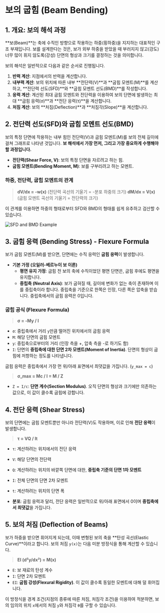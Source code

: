 # 보의 굽힘 (Beam Bending)

## 1. 개요: 보의 해석 과정
**보(Beam)**는 축에 수직인 방향으로 작용하는 하중(횡하중)을 지지하는 대표적인 구조 부재입니다. 보를 설계한다는 것은, 보가 외부 하중을 받았을 때 부러지지 않고(강도) 너무 많이 휘지 않도록(강성) 단면의 형상과 크기를 결정하는 것을 의미합니다.

보의 해석은 일반적으로 다음과 같은 순서로 진행됩니다.
1.  **반력 계산**: 지점에서의 반력을 계산합니다.
2.  **내부력 계산**: 보의 위치에 따른 내부 **전단력(V)**과 **굽힘 모멘트(M)**를 계산하고, **전단력 선도(SFD)**와 **굽힘 모멘트 선도(BMD)**를 작성합니다.
3.  **응력 계산**: 계산된 최대 굽힘 모멘트와 전단력을 이용하여 보의 단면에 발생하는 최대 **굽힘 응력(σ)**과 **전단 응력(τ)**을 계산합니다.
4.  **처짐 계산**: 보의 **처짐(Deflection)**과 **처짐각(Slope)**을 계산합니다.

## 2. 전단력 선도(SFD)와 굽힘 모멘트 선도(BMD)
보의 특정 단면에 작용하는 내부 힘인 전단력(V)과 굽힘 모멘트(M)를 보의 전체 길이에 걸쳐 그래프로 나타낸 것입니다. **보 해석에서 가장 먼저, 그리고 가장 중요하게 수행해야 할 과정입니다.**

- **전단력(Shear Force, V)**: 보의 특정 단면을 자르려고 하는 힘.
- **굽힘 모멘트(Bending Moment, M)**: 보를 구부리려고 하는 모멘트.

### 하중, 전단력, 굽힘 모멘트의 관계
> **dV/dx = -w(x)**  (전단력 곡선의 기울기 = -분포 하중의 크기)
> **dM/dx = V(x)**   (굽힘 모멘트 곡선의 기울기 = 전단력의 크기)

이 관계를 이용하면 하중의 형태로부터 SFD와 BMD의 형태를 쉽게 유추하고 검산할 수 있습니다.

![SFD and BMD Example](https://i.imgur.com/6g7tY2s.png)

## 3. 굽힘 응력 (Bending Stress) - Flexure Formula
보가 굽힘 모멘트(M)를 받으면, 단면에는 수직 응력인 **굽힘 응력**이 발생합니다. 

- **기본 가정 (오일러-베르누이 보 이론)**
  - **평면 유지 가정**: 굽힘 전 보의 축에 수직이었던 평면 단면은, 굽힘 후에도 평면을 유지합니다.
  - **중립축 (Neutral Axis)**: 보가 굽혀질 때, 길이에 변화가 없는 축이 존재하며 이를 중립축이라 합니다. 중립축을 기준으로 한쪽은 인장, 다른 쪽은 압축을 받습니다. 중립축에서의 굽힘 응력은 0입니다.

### 굽힘 공식 (Flexure Formula)
> **σ = -My / I**

- `σ`: 중립축에서 거리 `y`만큼 떨어진 위치에서의 굽힘 응력
- `M`: 해당 단면의 굽힘 모멘트
- `y`: 중립축으로부터의 거리 (인장 측을 +, 압축 측을 -로 하기도 함)
- `I`: 단면의 **중립축에 대한 단면 2차 모멘트(Moment of Inertia)**. 단면의 형상이 굽힘에 저항하는 정도를 나타냅니다.

굽힘 응력은 중립축에서 가장 먼 위/아래 표면에서 최댓값을 가집니다. (`y_max = c`)
> **σ_max = Mc / I = M / Z**
- `Z = I/c`: **단면 계수(Section Modulus)**. 오직 단면의 형상과 크기에만 의존하는 값으로, 이 값이 클수록 굽힘에 강합니다.

## 4. 전단 응력 (Shear Stress)
보의 단면에는 굽힘 모멘트뿐만 아니라 전단력(V)도 작용하며, 이로 인해 **전단 응력**이 발생합니다.

> **τ = VQ / It**

- `τ`: 계산하려는 위치에서의 전단 응력
- `V`: 해당 단면의 전단력
- `Q`: 계산하려는 위치의 바깥쪽 단면에 대한, **중립축 기준의 단면 1차 모멘트**
- `I`: 전체 단면의 단면 2차 모멘트
- `t`: 계산하려는 위치의 단면 폭

- **분포**: 굽힘 응력과 달리, 전단 응력은 일반적으로 위/아래 표면에서 0이며 **중립축에서 최댓값**을 가집니다.

## 5. 보의 처짐 (Deflection of Beams)
보가 하중을 받으면 휘어지게 되는데, 이때 변형된 보의 축을 **탄성 곡선(Elastic Curve)**이라고 합니다. 보의 처짐 `y(x)`는 다음 미분 방정식을 통해 계산할 수 있습니다.

> **EI (d²y/dx²) = M(x)**

- `E`: 보 재료의 탄성 계수
- `I`: 단면 2차 모멘트
- `EI`: **굽힘 강성(Flexural Rigidity)**. 이 값이 클수록 동일한 모멘트에 대해 덜 휘어집니다.

이 방정식을 경계 조건(지점의 종류에 따른 처짐, 처짐각 조건)을 이용하여 적분하면, 보의 임의의 위치 `x`에서의 처짐 `y`와 처짐각 `θ`를 구할 수 있습니다.
